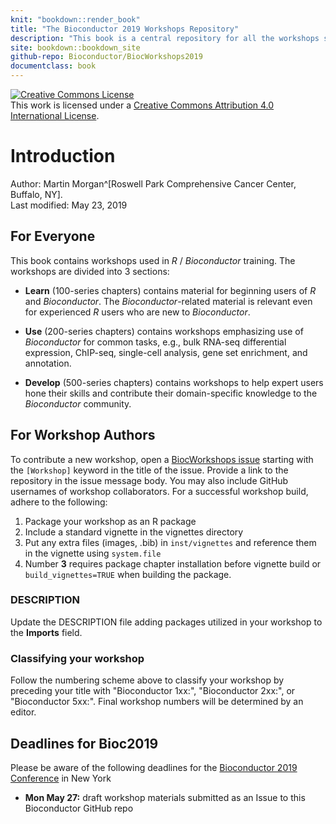 ```yaml
---
knit: "bookdown::render_book"
title: "The Bioconductor 2019 Workshops Repository"
description: "This book is a central repository for all the workshops submitted to the Bioconductor 2019 Conference"
site: bookdown::bookdown_site
github-repo: Bioconductor/BiocWorkshops2019
documentclass: book
---
```


<a rel="license" href="http://creativecommons.org/licenses/by/4.0/"><img alt="Creative Commons License" style="border-width:0" src="https://i.creativecommons.org/l/by/4.0/88x31.png" /></a><br />This work is licensed under a <a rel="license" href="http://creativecommons.org/licenses/by/4.0/">Creative Commons Attribution 4.0 International License</a>.

# Introduction

Author:
    Martin Morgan^[Roswell Park Comprehensive Cancer Center, Buffalo, NY].
    <br/>
Last modified: May 23, 2019

## For Everyone

This book contains workshops used in _R_ / _Bioconductor_
training. The workshops are divided into 3 sections:

- **Learn** (100-series chapters) contains material for beginning
  users of _R_ and _Bioconductor_. The _Bioconductor_-related material
  is relevant even for experienced _R_ users who are new to
  _Bioconductor_.

- **Use** (200-series chapters) contains workshops emphasizing use of
  _Bioconductor_ for common tasks, e.g., bulk RNA-seq differential
  expression, ChIP-seq, single-cell analysis, gene set enrichment, and
  annotation.

- **Develop** (500-series chapters) contains workshops to help expert
  users hone their skills and contribute their domain-specific
  knowledge to the _Bioconductor_ community.

## For Workshop Authors

To contribute a new workshop, open a [BiocWorkshops issue][] starting with
the `[Workshop]` keyword in the title of the issue. Provide a link to the
repository in the issue message body. You may also include GitHub usernames
of workshop collaborators. For a successful workshop build, adhere to the
following:

1. Package your workshop as an R package
2. Include a standard vignette in the vignettes directory
3. Put any extra files (images, .bib) in `inst/vignettes` and reference them
in the vignette using `system.file`
4. Number **3** requires package chapter installation before vignette build or
`build_vignettes=TRUE` when building the package.

### DESCRIPTION

Update the DESCRIPTION file adding packages utilized in your workshop to
the **Imports** field.

### Classifying your workshop

Follow the numbering scheme above to classify your workshop by preceding your title with
"Bioconductor 1xx:", "Bioconductor 2xx:", or "Bioconductor 5xx:". Final workshop numbers will be
determined by an editor.

## Deadlines for Bioc2019

Please be aware of the following deadlines for the [Bioconductor 2019 Conference][] in New York

- **Mon May 27:** draft workshop materials submitted as an Issue to this Bioconductor GitHub repo

[BiocWorkshops issue]: https://github.com/Bioconductor/BiocWorkshops2019/issues
[Bioconductor 2019 Conference]: https://bioc2019.bioconductor.org/

